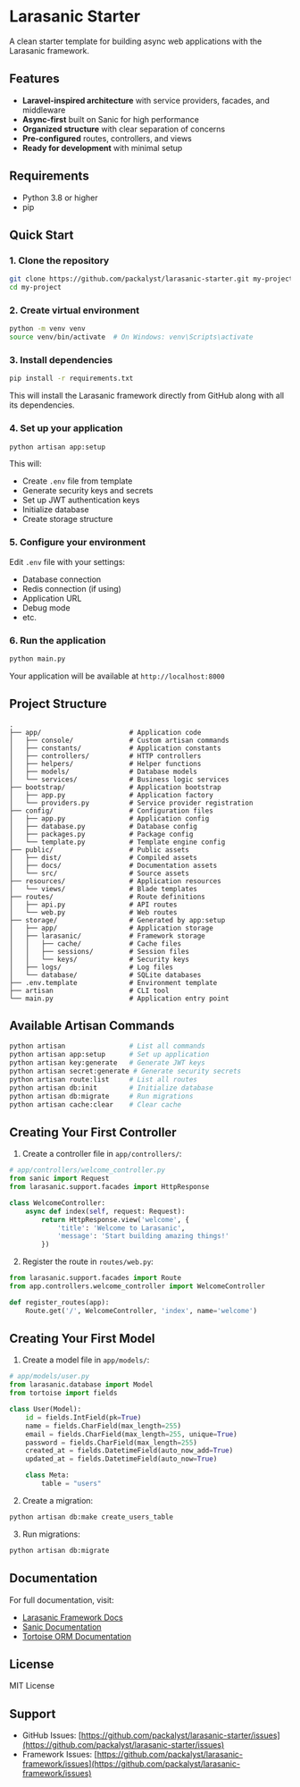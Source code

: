 # Larasanic Starter

A clean starter template for building async web applications with the Larasanic framework.

## Features

- **Laravel-inspired architecture** with service providers, facades, and middleware
- **Async-first** built on Sanic for high performance
- **Organized structure** with clear separation of concerns
- **Pre-configured** routes, controllers, and views
- **Ready for development** with minimal setup

## Requirements

- Python 3.8 or higher
- pip

## Quick Start

### 1. Clone the repository

```bash
git clone https://github.com/packalyst/larasanic-starter.git my-project
cd my-project
```

### 2. Create virtual environment

```bash
python -m venv venv
source venv/bin/activate  # On Windows: venv\Scripts\activate
```

### 3. Install dependencies

```bash
pip install -r requirements.txt
```

This will install the Larasanic framework directly from GitHub along with all its dependencies.

### 4. Set up your application

```bash
python artisan app:setup
```

This will:
- Create `.env` file from template
- Generate security keys and secrets
- Set up JWT authentication keys
- Initialize database
- Create storage structure

### 5. Configure your environment

Edit `.env` file with your settings:
- Database connection
- Redis connection (if using)
- Application URL
- Debug mode
- etc.

### 6. Run the application

```bash
python main.py
```

Your application will be available at `http://localhost:8000`

## Project Structure

```
.
├── app/                      # Application code
│   ├── console/              # Custom artisan commands
│   ├── constants/            # Application constants
│   ├── controllers/          # HTTP controllers
│   ├── helpers/              # Helper functions
│   ├── models/               # Database models
│   └── services/             # Business logic services
├── bootstrap/                # Application bootstrap
│   ├── app.py                # Application factory
│   └── providers.py          # Service provider registration
├── config/                   # Configuration files
│   ├── app.py                # Application config
│   ├── database.py           # Database config
│   ├── packages.py           # Package config
│   └── template.py           # Template engine config
├── public/                   # Public assets
│   ├── dist/                 # Compiled assets
│   ├── docs/                 # Documentation assets
│   └── src/                  # Source assets
├── resources/                # Application resources
│   └── views/                # Blade templates
├── routes/                   # Route definitions
│   ├── api.py                # API routes
│   └── web.py                # Web routes
├── storage/                  # Generated by app:setup
│   ├── app/                  # Application storage
│   ├── larasanic/            # Framework storage
│   │   ├── cache/            # Cache files
│   │   ├── sessions/         # Session files
│   │   └── keys/             # Security keys
│   ├── logs/                 # Log files
│   └── database/             # SQLite databases
├── .env.template             # Environment template
├── artisan                   # CLI tool
└── main.py                   # Application entry point
```

## Available Artisan Commands

```bash
python artisan                # List all commands
python artisan app:setup      # Set up application
python artisan key:generate   # Generate JWT keys
python artisan secret:generate # Generate security secrets
python artisan route:list     # List all routes
python artisan db:init        # Initialize database
python artisan db:migrate     # Run migrations
python artisan cache:clear    # Clear cache
```

## Creating Your First Controller

1. Create a controller file in `app/controllers/`:

```python
# app/controllers/welcome_controller.py
from sanic import Request
from larasanic.support.facades import HttpResponse

class WelcomeController:
    async def index(self, request: Request):
        return HttpResponse.view('welcome', {
            'title': 'Welcome to Larasanic',
            'message': 'Start building amazing things!'
        })
```

2. Register the route in `routes/web.py`:

```python
from larasanic.support.facades import Route
from app.controllers.welcome_controller import WelcomeController

def register_routes(app):
    Route.get('/', WelcomeController, 'index', name='welcome')
```

## Creating Your First Model

1. Create a model file in `app/models/`:

```python
# app/models/user.py
from larasanic.database import Model
from tortoise import fields

class User(Model):
    id = fields.IntField(pk=True)
    name = fields.CharField(max_length=255)
    email = fields.CharField(max_length=255, unique=True)
    password = fields.CharField(max_length=255)
    created_at = fields.DatetimeField(auto_now_add=True)
    updated_at = fields.DatetimeField(auto_now=True)

    class Meta:
        table = "users"
```

2. Create a migration:

```bash
python artisan db:make create_users_table
```

3. Run migrations:

```bash
python artisan db:migrate
```

## Documentation

For full documentation, visit:
- [Larasanic Framework Docs](https://github.com/packalyst/larasanic-framework)
- [Sanic Documentation](https://sanic.dev)
- [Tortoise ORM Documentation](https://tortoise.github.io)

## License

MIT License

## Support

- GitHub Issues: [https://github.com/packalyst/larasanic-starter/issues](https://github.com/packalyst/larasanic-starter/issues)
- Framework Issues: [https://github.com/packalyst/larasanic-framework/issues](https://github.com/packalyst/larasanic-framework/issues)
